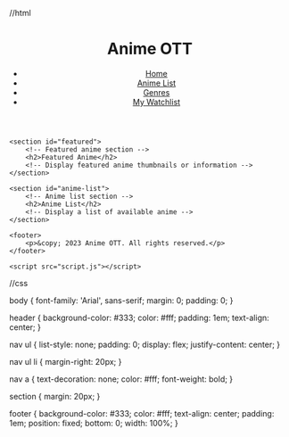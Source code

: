 //html

<!DOCTYPE html>
<html lang="en">
<head>
    <meta charset="UTF-8">
    <meta name="viewport" content="width=device-width, initial-scale=1.0">
    <link rel="stylesheet" href="styles.css">
    <title>Anime OTT</title>
</head>
<body>
    <header>
        <h1>Anime OTT</h1>
        <nav>
            <ul>
                <li><a href="#">Home</a></li>
                <li><a href="#">Anime List</a></li>
                <li><a href="#">Genres</a></li>
                <li><a href="#">My Watchlist</a></li>
            </ul>
        </nav>
    </header>

    <section id="featured">
        <!-- Featured anime section -->
        <h2>Featured Anime</h2>
        <!-- Display featured anime thumbnails or information -->
    </section>

    <section id="anime-list">
        <!-- Anime list section -->
        <h2>Anime List</h2>
        <!-- Display a list of available anime -->
    </section>

    <footer>
        <p>&copy; 2023 Anime OTT. All rights reserved.</p>
    </footer>

    <script src="script.js"></script>
</body>
</html>




//css

body {
    font-family: 'Arial', sans-serif;
    margin: 0;
    padding: 0;
}

header {
    background-color: #333;
    color: #fff;
    padding: 1em;
    text-align: center;
}

nav ul {
    list-style: none;
    padding: 0;
    display: flex;
    justify-content: center;
}

nav ul li {
    margin-right: 20px;
}

nav a {
    text-decoration: none;
    color: #fff;
    font-weight: bold;
}

section {
    margin: 20px;
}

footer {
    background-color: #333;
    color: #fff;
    text-align: center;
    padding: 1em;
    position: fixed;
    bottom: 0;
    width: 100%;
}

